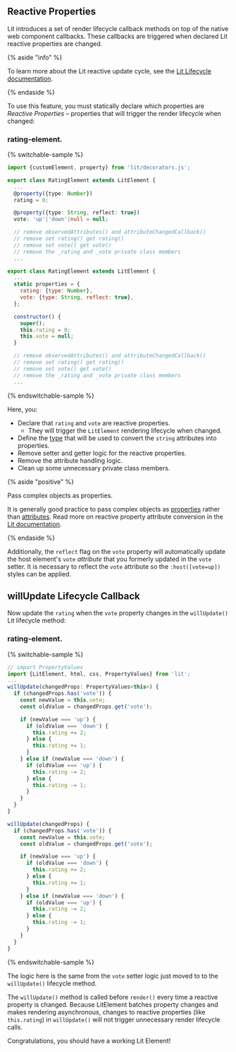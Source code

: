 <style>
  summary:hover {
    cursor: pointer;
  }
</style>

## Reactive Properties

Lit introduces a set of render lifecycle callback methods on top of the native web component callbacks. These callbacks are triggered when declared Lit reactive properties are changed.

{% aside "info" %}

To learn more about the Lit reactive update cycle, see the [Lit Lifecycle documentation](/docs/components/lifecycle/).

{% endaside %}

To use this feature, you must statically declare which properties are *Reactive Properties* – properties that will trigger the render lifecycle when changed:

### rating-element.<ts-js></ts-js>

{% switchable-sample %}

```ts
import {customElement, property} from 'lit/decorators.js';

export class RatingElement extends LitElement {
  ...
  @property({type: Number})
  rating = 0;

  @property({type: String, reflect: true})
  vote: 'up'|'down'|null = null;

  // remove observedAttributes() and attributeChangedCallback()
  // remove set rating() get rating()
  // remove set vote() get vote()
  // remove the _rating and _vote private class members
  ...
```

```js
export class RatingElement extends LitElement {
  ...
  static properties = {
    rating: {type: Number},
    vote: {type: String, reflect: true},
  };

  constructor() {
    super();
    this.rating = 0;
    this.vote = null;
  }

  // remove observedAttributes() and attributeChangedCallback()
  // remove set rating() get rating()
  // remove set vote() get vote()
  // remove the _rating and _vote private class members
  ...
```

{% endswitchable-sample %}

Here, you:

* Declare that `rating` and `vote` are reactive properties.
  * They will trigger the `LitElement` rendering lifecycle when changed.
* Define the [type](/docs/components/properties/#property-options) that will be used to convert the `string` attributes into properties.
* Remove setter and getter logic for the reactive properties.
* Remove the attribute handling logic.
* Clean up some unnecessary private class members.

{% aside "positive" %}

Pass complex objects as properties.

It is generally good practice to pass complex objects as [properties](/docs/templates/expressions/#property-expressions) rather than [attributes](/docs/templates/expressions/#attribute-expressions). Read more on reactive property attribute conversion in the [Lit documentation](/docs/components/properties/#attributes).

{% endaside %}

Additionally, the `reflect` flag on the `vote` property will automatically update the host element's `vote` *attribute* that you formerly updated in the `vote` setter. It is necessary to reflect the `vote` attribute so the `:host([vote=up])` styles can be applied.

## willUpdate Lifecycle Callback

Now update the `rating` when the `vote` property changes in the `willUpdate()` Lit lifecycle method:

### rating-element.<ts-js></ts-js>

{% switchable-sample %}

```ts
// import PropertyValues
import {LitElement, html, css, PropertyValues} from 'lit';
...
willUpdate(changedProps: PropertyValues<this>) {
  if (changedProps.has('vote')) {
    const newValue = this.vote;
    const oldValue = changedProps.get('vote');

    if (newValue === 'up') {
      if (oldValue === 'down') {
        this.rating += 2;
      } else {
        this.rating += 1;
      }
    } else if (newValue === 'down') {
      if (oldValue === 'up') {
        this.rating -= 2;
      } else {
        this.rating -= 1;
      }
    }
  }
}
```

```js
willUpdate(changedProps) {
  if (changedProps.has('vote')) {
    const newValue = this.vote;
    const oldValue = changedProps.get('vote');

    if (newValue === 'up') {
      if (oldValue === 'down') {
        this.rating += 2;
      } else {
        this.rating += 1;
      }
    } else if (newValue === 'down') {
      if (oldValue === 'up') {
        this.rating -= 2;
      } else {
        this.rating -= 1;
      }
    }
  }
}
```

{% endswitchable-sample %}

The logic here is the same from the `vote` setter logic just moved to to the `willUpdate()` lifecycle method.

The `willUpdate()` method is called before `render()` every time a reactive property is changed. Because LitElement batches property changes and makes rendering asynchronous, changes to reactive properties (like `this.rating`) in `willUpdate()` will not trigger unnecessary render lifecycle calls.

Congratulations, you should have a working Lit Element!
